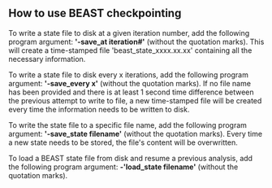 ## How to use BEAST checkpointing

To write a state file to disk at a given iteration number, add the following program argument: **'-save_at iteration#'** (without the quotation marks).
This will create a time-stamped file 'beast_state_xxxx.xx.xx' containing all the necessary information.

To write a state file to disk every x iterations, add the following program argument: **'-save_every x'** (without the quotation marks).
If no file name has been provided and there is at least 1 second time difference between the previous attempt to write to file, a new time-stamped file will be created every time the information needs to be written to disk.

To write the state file to a specific file name, add the following program argument: **'-save_state filename'** (without the quotation marks).
Every time a new state needs to be stored, the file's content will be overwritten.

To load a BEAST state file from disk and resume a previous analysis, add the following program argument: **-'load_state filename'** (without the quotation marks).

